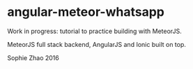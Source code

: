 # angular-meteor-whatsapp

Work in progress: tutorial to practice building with MeteorJS. 

MeteorJS full stack backend, AngularJS and Ionic built on top. 

Sophie Zhao 2016

